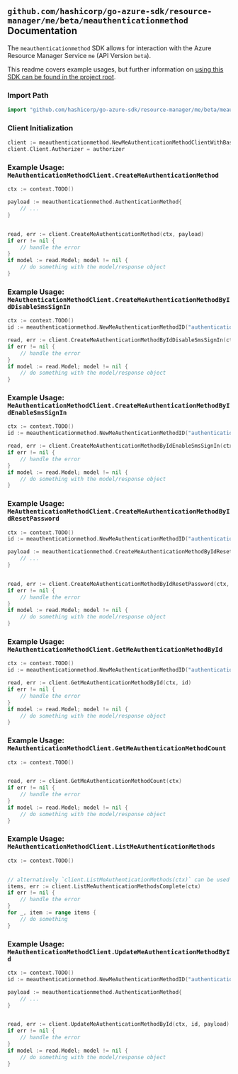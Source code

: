 
## `github.com/hashicorp/go-azure-sdk/resource-manager/me/beta/meauthenticationmethod` Documentation

The `meauthenticationmethod` SDK allows for interaction with the Azure Resource Manager Service `me` (API Version `beta`).

This readme covers example usages, but further information on [using this SDK can be found in the project root](https://github.com/hashicorp/go-azure-sdk/tree/main/docs).

### Import Path

```go
import "github.com/hashicorp/go-azure-sdk/resource-manager/me/beta/meauthenticationmethod"
```


### Client Initialization

```go
client := meauthenticationmethod.NewMeAuthenticationMethodClientWithBaseURI("https://management.azure.com")
client.Client.Authorizer = authorizer
```


### Example Usage: `MeAuthenticationMethodClient.CreateMeAuthenticationMethod`

```go
ctx := context.TODO()

payload := meauthenticationmethod.AuthenticationMethod{
	// ...
}


read, err := client.CreateMeAuthenticationMethod(ctx, payload)
if err != nil {
	// handle the error
}
if model := read.Model; model != nil {
	// do something with the model/response object
}
```


### Example Usage: `MeAuthenticationMethodClient.CreateMeAuthenticationMethodByIdDisableSmsSignIn`

```go
ctx := context.TODO()
id := meauthenticationmethod.NewMeAuthenticationMethodID("authenticationMethodIdValue")

read, err := client.CreateMeAuthenticationMethodByIdDisableSmsSignIn(ctx, id)
if err != nil {
	// handle the error
}
if model := read.Model; model != nil {
	// do something with the model/response object
}
```


### Example Usage: `MeAuthenticationMethodClient.CreateMeAuthenticationMethodByIdEnableSmsSignIn`

```go
ctx := context.TODO()
id := meauthenticationmethod.NewMeAuthenticationMethodID("authenticationMethodIdValue")

read, err := client.CreateMeAuthenticationMethodByIdEnableSmsSignIn(ctx, id)
if err != nil {
	// handle the error
}
if model := read.Model; model != nil {
	// do something with the model/response object
}
```


### Example Usage: `MeAuthenticationMethodClient.CreateMeAuthenticationMethodByIdResetPassword`

```go
ctx := context.TODO()
id := meauthenticationmethod.NewMeAuthenticationMethodID("authenticationMethodIdValue")

payload := meauthenticationmethod.CreateMeAuthenticationMethodByIdResetPasswordRequest{
	// ...
}


read, err := client.CreateMeAuthenticationMethodByIdResetPassword(ctx, id, payload)
if err != nil {
	// handle the error
}
if model := read.Model; model != nil {
	// do something with the model/response object
}
```


### Example Usage: `MeAuthenticationMethodClient.GetMeAuthenticationMethodById`

```go
ctx := context.TODO()
id := meauthenticationmethod.NewMeAuthenticationMethodID("authenticationMethodIdValue")

read, err := client.GetMeAuthenticationMethodById(ctx, id)
if err != nil {
	// handle the error
}
if model := read.Model; model != nil {
	// do something with the model/response object
}
```


### Example Usage: `MeAuthenticationMethodClient.GetMeAuthenticationMethodCount`

```go
ctx := context.TODO()


read, err := client.GetMeAuthenticationMethodCount(ctx)
if err != nil {
	// handle the error
}
if model := read.Model; model != nil {
	// do something with the model/response object
}
```


### Example Usage: `MeAuthenticationMethodClient.ListMeAuthenticationMethods`

```go
ctx := context.TODO()


// alternatively `client.ListMeAuthenticationMethods(ctx)` can be used to do batched pagination
items, err := client.ListMeAuthenticationMethodsComplete(ctx)
if err != nil {
	// handle the error
}
for _, item := range items {
	// do something
}
```


### Example Usage: `MeAuthenticationMethodClient.UpdateMeAuthenticationMethodById`

```go
ctx := context.TODO()
id := meauthenticationmethod.NewMeAuthenticationMethodID("authenticationMethodIdValue")

payload := meauthenticationmethod.AuthenticationMethod{
	// ...
}


read, err := client.UpdateMeAuthenticationMethodById(ctx, id, payload)
if err != nil {
	// handle the error
}
if model := read.Model; model != nil {
	// do something with the model/response object
}
```
